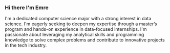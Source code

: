 ### Hi there I'm Emre

I'm a dedicated computer science major with a strong interest in data science. I'm eagerly seeking to deepen my expertise through a master’s program and hands-on experience in data-focused internships. I'm passionate about leveraging my analytical skills and programming knowledge to solve complex problems and contribute to innovative projects in the tech industry.
